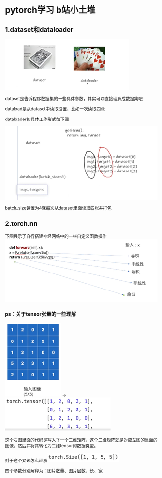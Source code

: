 # pytorch学习 b站小土堆
## 1.dataset和dataloader
![alt text](https://github.com/Matt-Li94/NOTE-study/blob/main/image/image.png)

dataset是告诉程序数据集的一些具体参数，其实可以直接理解成数据集吧

dataload是从dataset中读取设置，比如一次读取四张

dataloader的具体工作形式如下图

![alt text](image-1.png)

batch_size设置为4就每次从dataset里面读取四张并打包

## 2.torch.nn
下图展示了自行搭建神经网络中的一些自定义函数操作
![alt text](image-2.png)


### ps：关于tensor张量的一些理解
![alt text](image-5.png) -> ![alt text](image-3.png) 

这个右图里面的代码是写入了一个二维矩阵，这个二维矩阵就是对应左图的里面的图像，然后并将其转化为二维tensor的数据类型。

对于这个又该怎么理解![alt text](image-6.png)

四个参数分别解释为：图片数量、图片层数、长、宽
